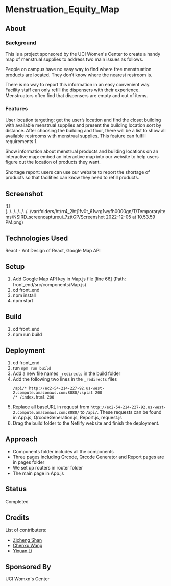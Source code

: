 # Menstruation_Equity_Map
## About
### Background
This is a project sponsored by the UCI Women's Center to create a handy map of menstrual supplies to address two main issues as follows.

People on campus have no easy way to find where free menstruation products are located. They don’t know where the nearest restroom is.

There is no way to report this information in an easy convenient way. Facility staff can only refill the dispensers with their experience. Menstruators often find that dispensers are empty and out of items.

### Features
User location targeting: get the user’s location and find the closet building with available menstrual supplies and present the building location sort by distance. After choosing the building and floor, there will be a list to show all available restrooms with menstrual supplies. This feature can fulfill requirements 1.

Show information about menstrual products and building locations on an interactive map: embed an interactive map into our website to help users figure out the location of products they want.

Shortage report: users can use our website to report the shortage of products so that facilities can know they need to refill products.

## Screenshot
![](../../../../../../var/folders/ht/rr4_2htj1fv0t_61wrg1wyfh0000gn/T/TemporaryItems/NSIRD_screencaptureui_7zttGP/Screenshot 2022-12-05 at 10.53.59 PM.png)

## Technologies Used
React - Ant Design of React, Google Map API

## Setup
1. Add Google Map API key in Map.js file [line 66] (Path: front_end/src/components/Map.js)
4. cd front_end
5. npm install
6. npm start

## Build
1. cd front_end
2. npm run build

## Deployment
1. cd front_end
2. run ```npm run build```
3. Add a new file names ```_redirects``` in the build folder
4. Add the following two lines in the ```_redirects``` files
   ```
   /api/* http://ec2-54-214-227-92.us-west-2.compute.amazonaws.com:8080/:splat 200
   /* /index.html 200
   ```
5. Replace all baseURL in request from ```http://ec2-54-214-227-92.us-west-2.compute.amazonaws.com:8080/``` to ```/api/```. These requests can be found in App.js, QrcodeGeneration.js, Report.js, request.js
6. Drag the build folder to the Netlify website and finish the deployment.

## Approach
- Components folder includes all the components
- Three pages including Qrcode, Qrcode Generator and Report pages are in pages folder
- We set up routers in router folder
- The main page in App.js

## Status
Completed

## Credits
List of contributers:
- [Zicheng Shan](https://www.linkedin.com/in/zichengs/)
- [Chenxu Wang](https://www.linkedin.com/in/chenxuw/)
- [Yixuan Li](https://www.linkedin.com/in/yixuan-li-90a42a223/)

## Sponsored By
UCI Womxn's Center